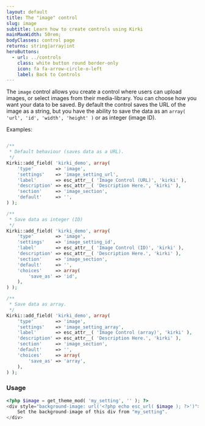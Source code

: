 ```yaml
---
layout: default
title: The "image" control
slug: image
subtitle: Learn how to create controls using Kirki
mainMaxWidth: 50rem;
bodyClasses: control page
returns: string|array|int
heroButtons:
  - url: ../controls
    class: white button round border-only
    icon: fa fa-arrow-circle-o-left
    label: Back to Controls
---
```


The `image` control allows you create a control where users can upload images, or select images from their media-library.
You can choose how you want your data to be saved. By default the control saves the URL of the image as a string, but you have the ability to save the data as an `array( 'url', 'id', 'width', 'height' )` or as integer (image ID).

Examples:

```php

/**
 * Default behaviour (saves data as a URL).
 */
Kirki::add_field( 'kirki_demo', array(
	'type'        => 'image',
	'settings'    => 'image_setting_url',
	'label'       => esc_attr__( 'Image Control (URL)', 'kirki' ),
	'description' => esc_attr__( 'Description Here.', 'kirki' ),
	'section'     => 'image_section',
	'default'     => '',
) );

/**
 * Save data as integer (ID)
 */
Kirki::add_field( 'kirki_demo', array(
	'type'        => 'image',
	'settings'    => 'image_setting_id',
	'label'       => esc_attr__( 'Image Control (ID)', 'kirki' ),
	'description' => esc_attr__( 'Description Here.', 'kirki' ),
	'section'     => 'image_section',
	'default'     => '',
	'choices'     => array(
		'save_as' => 'id',
	),
) );

/**
 * Save data as array.
 */
Kirki::add_field( 'kirki_demo', array(
	'type'        => 'image',
	'settings'    => 'image_setting_array',
	'label'       => esc_attr__( 'Image Control (array)', 'kirki' ),
	'description' => esc_attr__( 'Description Here.', 'kirki' ),
	'section'     => 'image_section',
	'default'     => '',
	'choices'     => array(
		'save_as' => 'array',
	),
) );
```

### Usage

```php
<?php $image = get_theme_mod( 'my_setting', '' ); ?>
<div style="background-image: url('<?php echo esc_url( $image ); ?>')">
	Set the background-image of this div from "my_setting".
</div>
```
